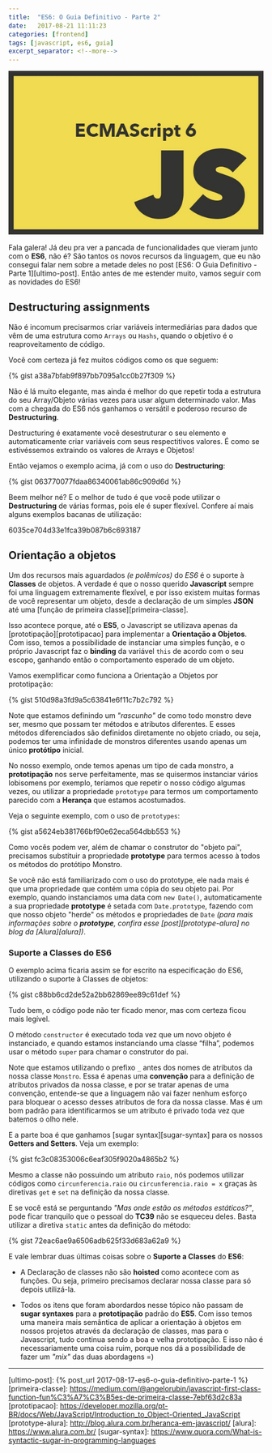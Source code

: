 ```yaml
---
title:  "ES6: O Guia Definitivo - Parte 2"
date:   2017-08-21 11:11:23
categories: [frontend]
tags: [javascript, es6, guia]
excerpt_separator: <!--more-->
---
```


![ES6](/images/es6.jpg)

Fala galera! Já deu pra ver a pancada de funcionalidades que vieram junto com o **ES6**, não é? São tantos os novos recursos da linguagem, que eu não consegui falar nem sobre a metade deles no post [ES6: O Guia Definitivo - Parte 1][ultimo-post]. Então antes de me estender muito, vamos seguir com as novidades do ES6!

<!--more-->

## Destructuring assignments

Não é incomum precisarmos criar variáveis intermediárias para dados que vêm de uma estrutura como `Arrays` ou `Hashs`, quando o objetivo é o reaproveitamento de código.

Você com certeza já fez muitos códigos como os que seguem:

{% gist a38a7bfab9f897bb7095a1cc0b27f309 %}

Não é lá muito elegante, mas ainda é melhor do que repetir toda a estrutura do seu Array/Objeto várias vezes para usar algum determinado valor. Mas com a chegada do ES6 nós ganhamos o versátil e poderoso recurso de **Destructuring**.

Destructuring é exatamente você desestruturar o seu elemento e automaticamente criar variáveis com seus respectitivos valores. É como se estivéssemos extraindo os valores de Arrays e Objetos!

Então vejamos o exemplo acima, já com o uso do **Destructuring**:

{% gist 063770077fdaa86340061ab86c909d6d %}

Beem melhor né? E o melhor de tudo é que você pode utilizar o **Destructuring** de várias formas, pois ele é super flexível. Confere aí mais alguns exemplos bacanas de utilização:

6035ce704d33e1fca39b087b6c693187
## Orientação a objetos

Um dos recursos mais aguardados _(e polêmicos)_ do *ES6* é o suporte à **Classes** de objetos. A verdade é que o nosso querido **Javascript** sempre foi uma linguagem extremamente flexível, e por isso existem muitas formas de você representar um objeto, desde a declaração de um simples **JSON** até uma [função de primeira classe][primeira-classe].

Isso acontece porque, até o **ES5**, o Javascript se utilizava apenas da [prototipação][prototipacao] para implementar a **Orientação a Objetos**. Com isso, temos a possibilidade de instanciar uma simples função, e o próprio Javascript faz o **binding** da variável `this` de acordo com o seu escopo, ganhando então o comportamento esperado de um objeto.

Vamos exemplificar como funciona a Orientação a Objetos por prototipação:

{% gist 510d98a3fd9a5c63841e6f11c7b2c792 %}

Note que estamos definindo um _"rascunho"_ de como todo monstro deve ser, mesmo que possam ter métodos e atributos diferentes. E esses métodos diferenciados são definidos diretamente no objeto criado, ou seja, podemos ter uma infinidade de monstros diferentes usando apenas um único **protótipo** inicial.

No nosso exemplo, onde temos apenas um tipo de cada monstro, a **prototipação** nos serve perfeitamente, mas se quisermos instanciar vários lobisomens por exemplo, teríamos que repetir o nosso código algumas vezes, ou utilizar a propriedade `prototype` para termos um comportamento parecido com a **Herança** que estamos acostumados.

Veja o seguinte exemplo, com o uso de `prototypes`:

{% gist a5624eb381766bf90e62eca564dbb553 %}

Como vocês podem ver, além de chamar o construtor do "objeto pai", precisamos substituir a propriedade **prototype** para termos acesso à todos os métodos do protótipo Monstro. 

Se você não está familiarizado com o uso do prototype, ele nada mais é que uma propriedade que contém uma cópia do seu objeto pai. Por exemplo, quando instanciamos uma data com `new Date()`, automaticamente a sua propriedade **prototype** é setada com `Date.prototype`, fazendo com que nosso objeto "herde" os métodos e propriedades de `Date` _(para mais informações sobre o **prototype**, confira esse [post][prototype-alura] no blog da [Alura][alura])_.

### Suporte a Classes do ES6

O exemplo acima ficaria assim se for escrito na especificação do ES6, utilizando o suporte à Classes de objetos:

{% gist c88bb6cd2de52a2bb62869ee89c61def %}

Tudo bem, o código pode não ter ficado menor, mas com certeza ficou mais legível.

O método `constructor` é executado toda vez que um novo objeto é instanciado, e quando estamos instanciando uma classe “filha”, podemos usar o método `super` para chamar o construtor do pai.

Note que estamos utilizando o prefixo `_` antes dos nomes de atributos da nossa classe `Monstro`. Essa é apenas uma **convenção** para a definição de atributos privados da nossa classe, e por se tratar apenas de uma convenção, entende-se que a linguagem não vai fazer nenhum esforço para bloquear o acesso desses atributos de fora da nossa classe. Mas é um bom padrão para identificarmos se um atributo é privado toda vez que batemos o olho nele.

E a parte boa é que ganhamos [sugar syntax][sugar-syntax] para os nossos **Getters and Setters**. Veja um exemplo:

{% gist fc3c08353006c6eaf305f9020a4865b2 %}

Mesmo a classe não possuindo um atributo `raio`, nós podemos utilizar códigos como `circunferencia.raio` ou `circunferencia.raio = x` graças às diretivas `get` e `set` na definição da nossa classe.

E se você está se perguntando _"Mas onde estão os métodos estáticos?"_, pode ficar tranquilo que o pessoal do **TC39** não se esqueceu deles. Basta utilizar a diretiva `static` antes da definição do método:

{% gist 72eac6ae9a6506adb625f33d683a62a9 %}

E vale lembrar duas últimas coisas sobre o **Suporte a Classes** do **ES6**: 

- A Declaração de classes não são **hoisted** como acontece com as funções. Ou seja, primeiro precisamos declarar nossa classe para só depois utilizá-la.

- Todos os itens que foram abordardos nesse tópico não passam de **sugar syntaxes** para a **prototipação** padrão do **ES5**. Com isso temos uma maneira mais semântica de aplicar a orientação à objetos em nossos projetos através da declaração de classes, mas para o Javascript, tudo continua sendo a boa e velha prototipação. E isso não é necessariamente uma coisa ruim, porque nos dá a possibilidade de fazer um _"mix"_ das duas abordagens =) 

---

[ultimo-post]:                  {% post_url 2017-08-17-es6-o-guia-definitivo-parte-1 %}
[primeira-classe]:              https://medium.com/@angelorubin/javascript-first-class-function-fun%C3%A7%C3%B5es-de-primeira-classe-7ebf63d2c83a
[prototipacao]:                 https://developer.mozilla.org/pt-BR/docs/Web/JavaScript/Introduction_to_Object-Oriented_JavaScript
[prototype-alura]:              http://blog.alura.com.br/heranca-em-javascript/
[alura]:                        https://www.alura.com.br/
[sugar-syntax]:                 https://www.quora.com/What-is-syntactic-sugar-in-programming-languages